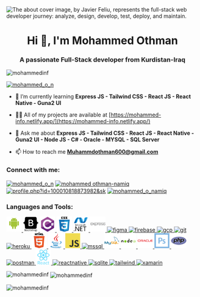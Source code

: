 <img data-attachment-id="552" data-permalink="https://wanderin.dev/crop-0-0-1170-390-0-about-cover-png/" data-orig-file="https://i0.wp.com/wanderin.dev/wp-content/uploads/2019/12/crop-0-0-1170-390-0-about-cover.png?fit=1170%2C390&amp;ssl=1" data-orig-size="1170,390" data-comments-opened="1" data-image-meta="{&quot;aperture&quot;:&quot;0&quot;,&quot;credit&quot;:&quot;&quot;,&quot;camera&quot;:&quot;&quot;,&quot;caption&quot;:&quot;&quot;,&quot;created_timestamp&quot;:&quot;0&quot;,&quot;copyright&quot;:&quot;&quot;,&quot;focal_length&quot;:&quot;0&quot;,&quot;iso&quot;:&quot;0&quot;,&quot;shutter_speed&quot;:&quot;0&quot;,&quot;title&quot;:&quot;&quot;,&quot;orientation&quot;:&quot;0&quot;}" data-image-title="crop-0-0-1170-390-0-about-cover.png" data-image-description="" data-image-caption="" data-medium-file="https://i0.wp.com/wanderin.dev/wp-content/uploads/2019/12/crop-0-0-1170-390-0-about-cover.png?fit=300%2C100&amp;ssl=1" data-large-file="https://i0.wp.com/wanderin.dev/wp-content/uploads/2019/12/crop-0-0-1170-390-0-about-cover.png?fit=720%2C240&amp;ssl=1" decoding="async" fetchpriority="high" width="1020" height="340" src="https://i0.wp.com/wanderin.dev/wp-content/uploads/2019/12/crop-0-0-1170-390-0-about-cover.png?resize=1170%2C390&amp;ssl=1" alt="The about cover image, by Javier Feliu, represents the full-stack web developer journey: analyze, design, develop, test, deploy, and maintain." class="wp-image-552" srcset="https://i0.wp.com/wanderin.dev/wp-content/uploads/2019/12/crop-0-0-1170-390-0-about-cover.png?w=1170&amp;ssl=1 1170w, https://i0.wp.com/wanderin.dev/wp-content/uploads/2019/12/crop-0-0-1170-390-0-about-cover.png?resize=300%2C100&amp;ssl=1 300w, https://i0.wp.com/wanderin.dev/wp-content/uploads/2019/12/crop-0-0-1170-390-0-about-cover.png?resize=720%2C240&amp;ssl=1 720w, https://i0.wp.com/wanderin.dev/wp-content/uploads/2019/12/crop-0-0-1170-390-0-about-cover.png?resize=768%2C256&amp;ssl=1 768w, https://i0.wp.com/wanderin.dev/wp-content/uploads/2019/12/crop-0-0-1170-390-0-about-cover.png?resize=370%2C123&amp;ssl=1 370w, https://i0.wp.com/wanderin.dev/wp-content/uploads/2019/12/crop-0-0-1170-390-0-about-cover.png?resize=760%2C253&amp;ssl=1 760w" sizes="(max-width: 1170px) 100vw, 1170px">
<h1 align="center">Hi 👋, I'm Mohammed Othman</h1>
<h3 align="center">A passionate Full-Stack developer from Kurdistan-Iraq</h3>

<p align="left"> <img src="https://komarev.com/ghpvc/?username=mohammedinf&label=Profile%20views&color=0e75b6&style=flat" alt="mohammedinf" /> </p>

<p align="left"> <a href="https://twitter.com/mohammed_o_n" target="blank"><img src="https://img.shields.io/twitter/follow/mohammed_o_n?logo=twitter&style=for-the-badge" alt="mohammed_o_n" /></a> </p>

- 🌱 I’m currently learning **Express JS - Tailwind CSS - React JS - React Native - Guna2 UI**

- 👨‍💻 All of my projects are available at [https://mohammed-info.netlify.app/](https://mohammed-info.netlify.app/)

- 💬 Ask me about **Express JS - Tailwind CSS - React JS - React Native - Guna2 UI - Node JS - C# - Oracle - MYSQL - SQL Server**

- 📫 How to reach me **Muhammdothman600@gmail.com**

<h3 align="left">Connect with me:</h3>
<p align="left">
<a href="https://twitter.com/mohammed_o_n" target="blank"><img align="center" src="https://raw.githubusercontent.com/rahuldkjain/github-profile-readme-generator/master/src/images/icons/Social/twitter.svg" alt="mohammed_o_n" height="30" width="40" /></a>
<a href="https://linkedin.com/in/mohammed othman-namiq" target="blank"><img align="center" src="https://raw.githubusercontent.com/rahuldkjain/github-profile-readme-generator/master/src/images/icons/Social/linked-in-alt.svg" alt="mohammed othman-namiq" height="30" width="40" /></a>
<a href="https://fb.com/profile.php?id=100010818873982&sk" target="blank"><img align="center" src="https://raw.githubusercontent.com/rahuldkjain/github-profile-readme-generator/master/src/images/icons/Social/facebook.svg" alt="profile.php?id=100010818873982&sk" height="30" width="40" /></a>
<a href="https://instagram.com/mohammed_o_namiq" target="blank"><img align="center" src="https://raw.githubusercontent.com/rahuldkjain/github-profile-readme-generator/master/src/images/icons/Social/instagram.svg" alt="mohammed_o_namiq" height="30" width="40" /></a>
</p>

<h3 align="left">Languages and Tools:</h3>
<p align="left"> <a href="https://developer.android.com" target="_blank" rel="noreferrer"> <img src="https://raw.githubusercontent.com/devicons/devicon/master/icons/android/android-original-wordmark.svg" alt="android" width="40" height="40"/> </a> <a href="https://getbootstrap.com" target="_blank" rel="noreferrer"> <img src="https://raw.githubusercontent.com/devicons/devicon/master/icons/bootstrap/bootstrap-plain-wordmark.svg" alt="bootstrap" width="40" height="40"/> </a> <a href="https://www.w3schools.com/cs/" target="_blank" rel="noreferrer"> <img src="https://raw.githubusercontent.com/devicons/devicon/master/icons/csharp/csharp-original.svg" alt="csharp" width="40" height="40"/> </a> <a href="https://www.w3schools.com/css/" target="_blank" rel="noreferrer"> <img src="https://raw.githubusercontent.com/devicons/devicon/master/icons/css3/css3-original-wordmark.svg" alt="css3" width="40" height="40"/> </a> <a href="https://dotnet.microsoft.com/" target="_blank" rel="noreferrer"> <img src="https://raw.githubusercontent.com/devicons/devicon/master/icons/dot-net/dot-net-original-wordmark.svg" alt="dotnet" width="40" height="40"/> </a> <a href="https://expressjs.com" target="_blank" rel="noreferrer"> <img src="https://raw.githubusercontent.com/devicons/devicon/master/icons/express/express-original-wordmark.svg" alt="express" width="40" height="40"/> </a> <a href="https://www.figma.com/" target="_blank" rel="noreferrer"> <img src="https://www.vectorlogo.zone/logos/figma/figma-icon.svg" alt="figma" width="40" height="40"/> </a> <a href="https://firebase.google.com/" target="_blank" rel="noreferrer"> <img src="https://www.vectorlogo.zone/logos/firebase/firebase-icon.svg" alt="firebase" width="40" height="40"/> </a> <a href="https://cloud.google.com" target="_blank" rel="noreferrer"> <img src="https://www.vectorlogo.zone/logos/google_cloud/google_cloud-icon.svg" alt="gcp" width="40" height="40"/> </a> <a href="https://git-scm.com/" target="_blank" rel="noreferrer"> <img src="https://www.vectorlogo.zone/logos/git-scm/git-scm-icon.svg" alt="git" width="40" height="40"/> </a> <a href="https://heroku.com" target="_blank" rel="noreferrer"> <img src="https://www.vectorlogo.zone/logos/heroku/heroku-icon.svg" alt="heroku" width="40" height="40"/> </a> <a href="https://www.w3.org/html/" target="_blank" rel="noreferrer"> <img src="https://raw.githubusercontent.com/devicons/devicon/master/icons/html5/html5-original-wordmark.svg" alt="html5" width="40" height="40"/> </a> <a href="https://www.java.com" target="_blank" rel="noreferrer"> <img src="https://raw.githubusercontent.com/devicons/devicon/master/icons/java/java-original.svg" alt="java" width="40" height="40"/> </a> <a href="https://developer.mozilla.org/en-US/docs/Web/JavaScript" target="_blank" rel="noreferrer"> <img src="https://raw.githubusercontent.com/devicons/devicon/master/icons/javascript/javascript-original.svg" alt="javascript" width="40" height="40"/> </a> <a href="https://www.microsoft.com/en-us/sql-server" target="_blank" rel="noreferrer"> <img src="https://www.svgrepo.com/show/303229/microsoft-sql-server-logo.svg" alt="mssql" width="40" height="40"/> </a> <a href="https://www.mysql.com/" target="_blank" rel="noreferrer"> <img src="https://raw.githubusercontent.com/devicons/devicon/master/icons/mysql/mysql-original-wordmark.svg" alt="mysql" width="40" height="40"/> </a> <a href="https://nodejs.org" target="_blank" rel="noreferrer"> <img src="https://raw.githubusercontent.com/devicons/devicon/master/icons/nodejs/nodejs-original-wordmark.svg" alt="nodejs" width="40" height="40"/> </a> <a href="https://www.oracle.com/" target="_blank" rel="noreferrer"> <img src="https://raw.githubusercontent.com/devicons/devicon/master/icons/oracle/oracle-original.svg" alt="oracle" width="40" height="40"/> </a> <a href="https://www.photoshop.com/en" target="_blank" rel="noreferrer"> <img src="https://raw.githubusercontent.com/devicons/devicon/master/icons/photoshop/photoshop-line.svg" alt="photoshop" width="40" height="40"/> </a> <a href="https://www.php.net" target="_blank" rel="noreferrer"> <img src="https://raw.githubusercontent.com/devicons/devicon/master/icons/php/php-original.svg" alt="php" width="40" height="40"/> </a> <a href="https://postman.com" target="_blank" rel="noreferrer"> <img src="https://www.vectorlogo.zone/logos/getpostman/getpostman-icon.svg" alt="postman" width="40" height="40"/> </a> <a href="https://reactjs.org/" target="_blank" rel="noreferrer"> <img src="https://raw.githubusercontent.com/devicons/devicon/master/icons/react/react-original-wordmark.svg" alt="react" width="40" height="40"/> </a> <a href="https://reactnative.dev/" target="_blank" rel="noreferrer"> <img src="https://reactnative.dev/img/header_logo.svg" alt="reactnative" width="40" height="40"/> </a> <a href="https://www.sqlite.org/" target="_blank" rel="noreferrer"> <img src="https://www.vectorlogo.zone/logos/sqlite/sqlite-icon.svg" alt="sqlite" width="40" height="40"/> </a> <a href="https://tailwindcss.com/" target="_blank" rel="noreferrer"> <img src="https://www.vectorlogo.zone/logos/tailwindcss/tailwindcss-icon.svg" alt="tailwind" width="40" height="40"/> </a> <a href="https://dotnet.microsoft.com/apps/xamarin" target="_blank" rel="noreferrer"> <img src="https://raw.githubusercontent.com/detain/svg-logos/780f25886640cef088af994181646db2f6b1a3f8/svg/xamarin.svg" alt="xamarin" width="40" height="40"/> </a> </p>

<p><img align="left" src="https://github-readme-stats.vercel.app/api/top-langs?username=mohammedinf&show_icons=true&locale=en&layout=compact" alt="mohammedinf" /></p>

<p>&nbsp;<img align="center" src="https://github-readme-stats.vercel.app/api?username=mohammedinf&show_icons=true&locale=en" alt="mohammedinf" /></p>

<p><img align="center" src="https://github-readme-streak-stats.herokuapp.com/?user=mohammedinf&" alt="mohammedinf" /></p>
